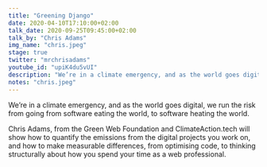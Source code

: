 ```yaml
---
title: "Greening Django"
date: 2020-04-10T17:10:00+02:00
talk_date: 2020-09-25T09:45:00+02:00
talk_by: "Chris Adams"
img_name: "chris.jpeg"
stage: true
twitter: "mrchrisadams"
youtube_id: "upiK4du5vUI"
description: "We’re in a climate emergency, and as the world goes digital, we run the risk from going from software eating the world, to software heating the world."
notes: "chris.jpeg"
---
```


We’re in a climate emergency, and as the world goes digital, we run the risk from going from software eating the world, to software heating the world.

Chris Adams, from the Green Web Foundation and ClimateAction.tech will show how to quantify the emissions from the digital projects you work on, and how to make measurable differences, from optimising code, to thinking structurally about how you spend your time as a web professional.
